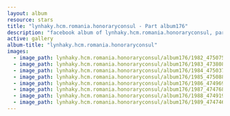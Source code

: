 ```yaml
---
layout: album
resource: stars
title: "lynhaky.hcm.romania.honoraryconsul - Part album176"
description: "facebook album of lynhaky.hcm.romania.honoraryconsul, part album176."
active: gallery
album-title: "lynhaky.hcm.romania.honoraryconsul"
images:
  - image_path: lynhaky.hcm.romania.honoraryconsul/album176/1982_475075607_1154252499392042_8801987844790752513_n.jpg
  - image_path: lynhaky.hcm.romania.honoraryconsul/album176/1983_473808168_1154252799392012_1051188718918023038_n.jpg
  - image_path: lynhaky.hcm.romania.honoraryconsul/album176/1984_475037631_1154252896058669_6888035770722938687_n.jpg
  - image_path: lynhaky.hcm.romania.honoraryconsul/album176/1985_475088594_1154252669392025_5988713587890835802_n.jpg
  - image_path: lynhaky.hcm.romania.honoraryconsul/album176/1986_474969786_1154252592725366_5270455637786133016_n.jpg
  - image_path: lynhaky.hcm.romania.honoraryconsul/album176/1987_474768604_1154252599392032_7944395781447711401_n.jpg
  - image_path: lynhaky.hcm.romania.honoraryconsul/album176/1988_474919843_1154252596058699_7276441281435858689_n.jpg
  - image_path: lynhaky.hcm.romania.honoraryconsul/album176/1989_474746091_1154252659392026_4874828258234999240_n.jpg
---
```

